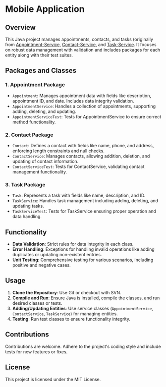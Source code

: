 # Mobile Application

## Overview
This Java project manages appointments, contacts, and tasks (originally from [Appointment-Service](https://github.com/xSova/Appointment-Service), [Contact-Service](https://github.com/xSova/Contact-Service), and [Task-Service](https://github.com/xSova/Task-Service). It focuses on robust data management with validation and includes packages for each entity along with their test suites.

## Packages and Classes

### 1. Appointment Package
- `Appointment`: Manages appointment data with fields like description, appointment ID, and date. Includes data integrity validation.
- `AppointmentService`: Handles a collection of appointments, supporting adding, deleting, and updating.
- `AppointmentServiceTest`: Tests for AppointmentService to ensure correct method functionality.

### 2. Contact Package
- `Contact`: Defines a contact with fields like name, phone, and address, enforcing length constraints and null checks.
- `ContactService`: Manages contacts, allowing addition, deletion, and updating of contact information.
- `ContactServiceTest`: Tests for ContactService, validating contact management functionality.

### 3. Task Package
- `Task`: Represents a task with fields like name, description, and ID.
- `TaskService`: Handles task management including adding, deleting, and updating tasks.
- `TaskServiceTest`: Tests for TaskService ensuring proper operation and data handling.

## Functionality

- **Data Validation**: Strict rules for data integrity in each class.
- **Error Handling**: Exceptions for handling invalid operations like adding duplicates or updating non-existent entries.
- **Unit Testing**: Comprehensive testing for various scenarios, including positive and negative cases.

## Usage

1. **Clone the Repository**: Use Git or checkout with SVN.
2. **Compile and Run**: Ensure Java is installed, compile the classes, and run desired classes or tests.
3. **Adding/Updating Entities**: Use service classes (`AppointmentService`, `ContactService`, `TaskService`) for managing entities.
4. **Testing**: Run test classes to ensure functionality integrity.

## Contributions

Contributions are welcome. Adhere to the project's coding style and include tests for new features or fixes.

## License

This project is licensed under the MIT License.
